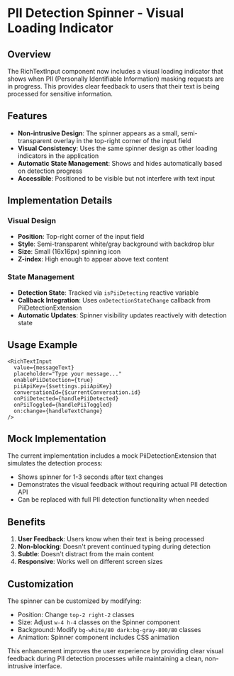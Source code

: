 # PII Detection Spinner - Visual Loading Indicator

## Overview

The RichTextInput component now includes a visual loading indicator that shows when PII (Personally Identifiable Information) masking requests are in progress. This provides clear feedback to users that their text is being processed for sensitive information.

## Features

- **Non-intrusive Design**: The spinner appears as a small, semi-transparent overlay in the top-right corner of the input field
- **Visual Consistency**: Uses the same spinner design as other loading indicators in the application
- **Automatic State Management**: Shows and hides automatically based on detection progress
- **Accessible**: Positioned to be visible but not interfere with text input

## Implementation Details

### Visual Design
- **Position**: Top-right corner of the input field
- **Style**: Semi-transparent white/gray background with backdrop blur
- **Size**: Small (16x16px) spinning icon
- **Z-index**: High enough to appear above text content

### State Management
- **Detection State**: Tracked via `isPiiDetecting` reactive variable
- **Callback Integration**: Uses `onDetectionStateChange` callback from PiiDetectionExtension
- **Automatic Updates**: Spinner visibility updates reactively with detection state

## Usage Example

```svelte
<RichTextInput
  value={messageText}
  placeholder="Type your message..."
  enablePiiDetection={true}
  piiApiKey={$settings.piiApiKey}
  conversationId={$currentConversation.id}
  onPiiDetected={handlePiiDetected}
  onPiiToggled={handlePiiToggled}
  on:change={handleTextChange}
/>
```

## Mock Implementation

The current implementation includes a mock PiiDetectionExtension that simulates the detection process:
- Shows spinner for 1-3 seconds after text changes
- Demonstrates the visual feedback without requiring actual PII detection API
- Can be replaced with full PII detection functionality when needed

## Benefits

1. **User Feedback**: Users know when their text is being processed
2. **Non-blocking**: Doesn't prevent continued typing during detection
3. **Subtle**: Doesn't distract from the main content
4. **Responsive**: Works well on different screen sizes

## Customization

The spinner can be customized by modifying:
- Position: Change `top-2 right-2` classes
- Size: Adjust `w-4 h-4` classes on the Spinner component
- Background: Modify `bg-white/80 dark:bg-gray-800/80` classes
- Animation: Spinner component includes CSS animation

This enhancement improves the user experience by providing clear visual feedback during PII detection processes while maintaining a clean, non-intrusive interface.